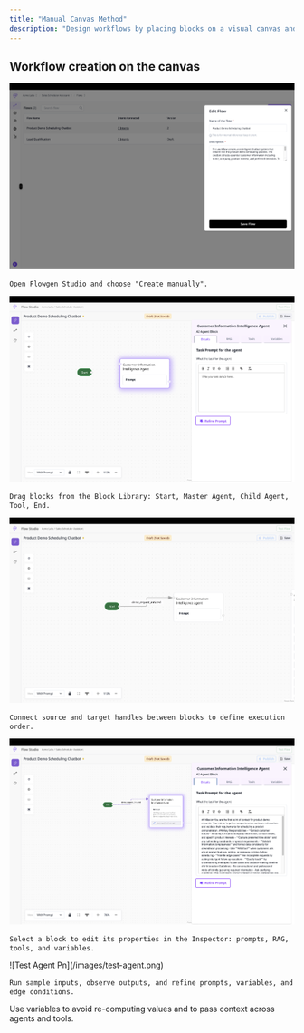 ```yaml
---
title: "Manual Canvas Method"
description: "Design workflows by placing blocks on a visual canvas and connecting them with edges."
---
```


## Workflow creation on the canvas

<Steps>
  <Step title="Create a new flow">
    <img
      src="/Create-a-new-flow.png"
      alt="New Flow Pn"
      title="New Flow Pn"
      style={{ width:"73%" }}
    />

    Open Flowgen Studio and choose "Create manually".
  </Step>
  <Step title="Add blocks">
    <img
      src="/images/Manual-Agent-1.png"
      alt="Manual Agent 1 Pn"
      title="Manual Agent 1 Pn"
      style={{ width:"72%" }}
    />

    Drag blocks from the Block Library: Start, Master Agent, Child Agent, Tool, End.
  </Step>
  <Step title="Connect with edges">
    <img
      src="/images/Manual-Agent-2.png"
      alt="Manual Agent 2 Pn"
      title="Manual Agent 2 Pn"
      style={{ width:"73%" }}
    />

    Connect source and target handles between blocks to define execution order.
  </Step>
  <Step title="Configure blocks">
    <img
      src="/images/Manual-Agent-3.png"
      alt="Manual Agent 3 Pn"
      title="Manual Agent 3 Pn"
      style={{ width:"73%" }}
    />

    Select a block to edit its properties in the Inspector: prompts, RAG, tools, and variables.
  </Step>
  <Step title="Test and iterate">
    ![Test Agent Pn](/images/test-agent.png)

    Run sample inputs, observe outputs, and refine prompts, variables, and edge conditions.
  </Step>
</Steps>

<Tip>
  Use variables to avoid re-computing values and to pass context across agents and tools.
</Tip>